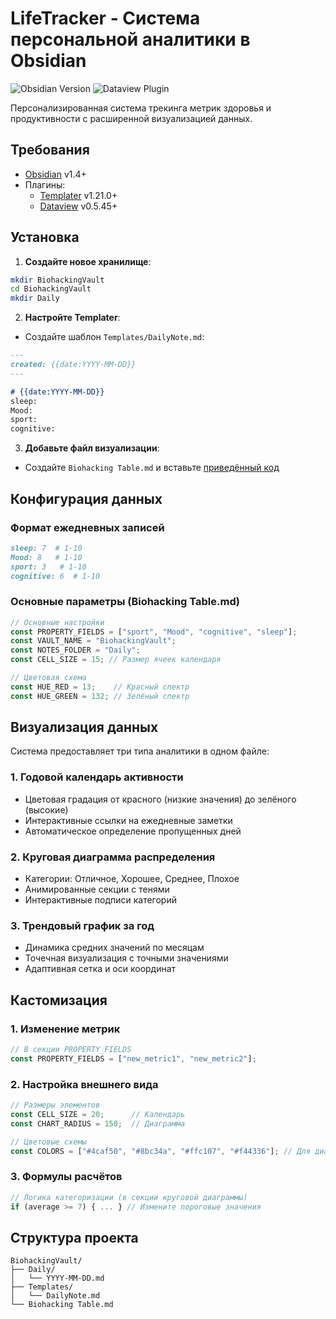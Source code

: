 # LifeTracker - Система персональной аналитики в Obsidian

![Obsidian Version](https://img.shields.io/badge/Obsidian-1.4%2B-blueviolet)
![Dataview Plugin](https://img.shields.io/badge/Plugin-Dataview-4B32C3)

Персонализированная система трекинга метрик здоровья и продуктивности с расширенной визуализацией данных.

## Требования
- [Obsidian](https://obsidian.md) v1.4+
- Плагины:
  - [Templater](https://github.com/SilentVoid13/Templater) v1.21.0+
  - [Dataview](https://github.com/blacksmithgu/obsidian-dataview) v0.5.45+

## Установка
1. **Создайте новое хранилище**:
```bash
mkdir BiohackingVault
cd BiohackingVault
mkdir Daily
```

2. **Настройте Templater**:
- Создайте шаблон `Templates/DailyNote.md`:
```markdown
---
created: {{date:YYYY-MM-DD}}
---

# {{date:YYYY-MM-DD}}
sleep: 
Mood: 
sport: 
cognitive: 
```

3. **Добавьте файл визуализации**:
- Создайте `Biohacking Table.md` и вставьте [приведённый код](Biohacking%20Table.md)

## Конфигурация данных

### Формат ежедневных записей
```markdown
sleep: 7  # 1-10
Mood: 8   # 1-10 
sport: 3   # 1-10
cognitive: 6  # 1-10
```

### Основные параметры (Biohacking Table.md)
```javascript
// Основные настройки
const PROPERTY_FIELDS = ["sport", "Mood", "cognitive", "sleep"];
const VAULT_NAME = "BiohackingVault"; 
const NOTES_FOLDER = "Daily";
const CELL_SIZE = 15; // Размер ячеек календаря

// Цветовая схема
const HUE_RED = 13;    // Красный спектр
const HUE_GREEN = 132; // Зелёный спектр
```

## Визуализация данных

Система предоставляет три типа аналитики в одном файле:

### 1. Годовой календарь активности
- Цветовая градация от красного (низкие значения) до зелёного (высокие)
- Интерактивные ссылки на ежедневные заметки
- Автоматическое определение пропущенных дней

### 2. Круговая диаграмма распределения
- Категории: Отличное, Хорошее, Среднее, Плохое
- Анимированные секции с тенями
- Интерактивные подписи категорий

### 3. Трендовый график за год
- Динамика средних значений по месяцам
- Точечная визуализация с точными значениями
- Адаптивная сетка и оси координат

## Кастомизация

### 1. Изменение метрик
```javascript
// В секции PROPERTY_FIELDS
const PROPERTY_FIELDS = ["new_metric1", "new_metric2"]; 
```

### 2. Настройка внешнего вида
```javascript
// Размеры элементов
const CELL_SIZE = 20;      // Календарь
const CHART_RADIUS = 150;  // Диаграмма

// Цветовые схемы
const COLORS = ["#4caf50", "#8bc34a", "#ffc107", "#f44336"]; // Для диаграммы
```

### 3. Формулы расчётов
```javascript
// Логика категоризации (в секции круговой диаграммы)
if (average >= 7) { ... } // Измените пороговые значения
```

## Структура проекта
```
BiohackingVault/
├── Daily/
│   └── YYYY-MM-DD.md
├── Templates/
│   └── DailyNote.md
└── Biohacking Table.md
```
